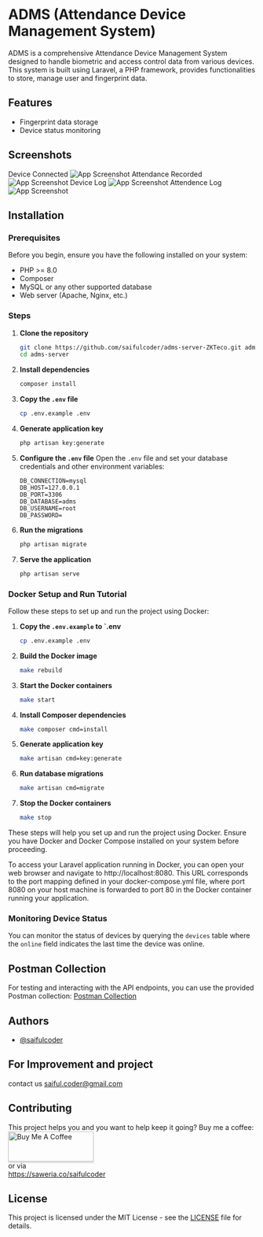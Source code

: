 # ADMS (Attendance Device Management System)

ADMS is a comprehensive Attendance Device Management System designed to handle biometric and access control data from various devices. This system is built using Laravel, a PHP framework, provides functionalities to store, manage user and fingerprint data.

## Features

- Fingerprint data storage
- Device status monitoring

## Screenshots
Device Connected
![App Screenshot](https://github.com/saifulcoder/adms-server-ZKTeco/blob/main/Screenshot_7.png)
Attendance Recorded
![App Screenshot](https://github.com/saifulcoder/adms-server-ZKTeco/blob/main/Screenshot_8.png)
Device Log
![App Screenshot](https://github.com/saifulcoder/adms-server-ZKTeco/blob/main/Screenshot_9.png)
Attendence Log
![App Screenshot](https://github.com/saifulcoder/adms-server-ZKTeco/blob/main/Screenshot_10.png)

## Installation

### Prerequisites

Before you begin, ensure you have the following installed on your system:

- PHP >= 8.0
- Composer
- MySQL or any other supported database
- Web server (Apache, Nginx, etc.)

### Steps

1. **Clone the repository**
   ```bash
   git clone https://github.com/saifulcoder/adms-server-ZKTeco.git adms-server
   cd adms-server
   ```

2. **Install dependencies**
   ```bash
   composer install
   ```

3. **Copy the `.env` file**
   ```bash
   cp .env.example .env
   ```

4. **Generate application key**
   ```bash
   php artisan key:generate
   ```

5. **Configure the `.env` file**
   Open the `.env` file and set your database credentials and other environment variables:
   ```env
   DB_CONNECTION=mysql
   DB_HOST=127.0.0.1
   DB_PORT=3306
   DB_DATABASE=adms
   DB_USERNAME=root
   DB_PASSWORD=
   ```

6. **Run the migrations**
   ```bash
   php artisan migrate
   ```

7. **Serve the application**
   ```bash
   php artisan serve
   ```

### Docker Setup and Run Tutorial

Follow these steps to set up and run the project using Docker:

1. **Copy the `.env.example` to `.env**
   ```bash
   cp .env.example .env
   ```

2. **Build the Docker image**
   ```bash
   make rebuild
   ```

3. **Start the Docker containers**
   ```bash
   make start
   ```

4. **Install Composer dependencies**
   ```bash
   make composer cmd=install
   ```

5. **Generate application key**
   ```bash
   make artisan cmd=key:generate
   ```

6. **Run database migrations**
   ```bash
   make artisan cmd=migrate
   ```

7. **Stop the Docker containers**
   ```bash
   make stop
   ```

These steps will help you set up and run the project using Docker. Ensure you have Docker and Docker Compose installed on your system before proceeding.

To access your Laravel application running in Docker, you can open your web browser and navigate to http://localhost:8080. This URL corresponds to the port mapping defined in your docker-compose.yml file, where port 8080 on your host machine is forwarded to port 80 in the Docker container running your application.

### Monitoring Device Status

You can monitor the status of devices by querying the `devices` table where the `online` field indicates the last time the device was online.

## Postman Collection

For testing and interacting with the API endpoints, you can use the provided Postman collection:
[Postman Collection](https://github.com/agussuwerdo/adms-server-ZKTeco/blob/main/ADMS%20server%20ZKTeco.postman_collection.json)


## Authors

- [@saifulcoder](https://github.com/saifulcoder)

## For Improvement and project

contact us saiful.coder@gmail.com

## Contributing

This project helps you and you want to help keep it going? Buy me a coffee:
<br> <a href="https://www.buymeacoffee.com/saifulcoder" target="_blank"><img src="https://www.buymeacoffee.com/assets/img/custom_images/orange_img.png" alt="Buy Me A Coffee" style="height: 61px !important;width: 174px !important;box-shadow: 0px 3px 2px 0px rgba(190, 190, 190, 0.5) !important;" ></a><br>
or via <br>
<a href="https://saweria.co/saifulcoder">https://saweria.co/saifulcoder</a>

## License

This project is licensed under the MIT License - see the [LICENSE](LICENSE) file for details.